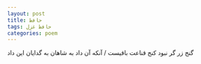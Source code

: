 ```yaml
---
layout: post
title: حافظ
tags: حافظ غزل
categories: poem
---
```


گنج زر گر نبود کنج قناعت باقیست / آنکه آن داد به شاهان به گدایان این داد